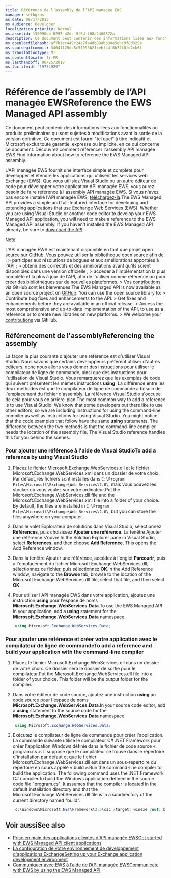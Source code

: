 ```yaml
---
title: Référence de l’assembly de l’API managée EWS
manager: sethgros
ms.date: 09/17/2015
ms.audience: Developer
localization_priority: Normal
ms.assetid: 130990db-6297-42dc-9f5d-f68a2400872a
description: Ce document peut contenir des informations liées aux fonctionnalités ou produits préliminaires qui sont sujettes à modifications avant la sortie de la version définitive. Ce document est fourni "tel quel" à titre indicatif et Microsoft exclut toute garantie, expresse ou implicite, en ce qui concerne ce document. Découvrez comment référencer l'assembly API managée EWS.
ms.openlocfilehash: af7b1ec449c24e7fa4db89abb30e5ebc9f8d329e
ms.sourcegitcommit: 34041125dc8c5f993b21cebfc4f8b72f0fd2cb6f
ms.translationtype: MT
ms.contentlocale: fr-FR
ms.lasthandoff: 06/25/2018
ms.locfileid: "19754929"
---
```

# <a name="reference-the-ews-managed-api-assembly"></a><span data-ttu-id="7ce64-103">Référence de l’assembly de l’API managée EWS</span><span class="sxs-lookup"><span data-stu-id="7ce64-103">Reference the EWS Managed API assembly</span></span>

<span data-ttu-id="7ce64-104">Ce document peut contenir des informations liées aux fonctionnalités ou produits préliminaires qui sont sujettes à modifications avant la sortie de la version définitive. Ce document est fourni "tel quel" à titre indicatif et Microsoft exclut toute garantie, expresse ou implicite, en ce qui concerne ce document. Découvrez comment référencer l'assembly API managée EWS.</span><span class="sxs-lookup"><span data-stu-id="7ce64-104">Find information about how to reference the EWS Managed API assembly.</span></span>
  
<span data-ttu-id="7ce64-p101">L'API managée EWS fournit une interface simple et complète pour développer et étendre les applications qui utilisent les services web Exchange (EWS). Que vous utilisiez Visual Studio ou un autre éditeur de code pour développer votre application API managée EWS, vous aurez besoin de faire référence à l'assembly API managée EWS. Si vous n'avez pas encore installé l'API managée EWS, [téléchargez-la](http://aka.ms/ews-managed-api-readme).</span><span class="sxs-lookup"><span data-stu-id="7ce64-p101">The EWS Managed API provides a simple and full-featured interface for developing and extending applications that use Exchange Web Services (EWS). Whether you are using Visual Studio or another code editor to develop your EWS Managed API application, you will need to make a reference to the EWS Managed API assembly. If you haven't installed the EWS Managed API already, be sure to [download the API](http://aka.ms/ews-managed-api-readme).</span></span>
  
> [!NOTE]
>  <span data-ttu-id="7ce64-p102"> L'API managée EWS est maintenant disponible en tant que projet open source sur [GitHub](https://github.com/officedev/ews-managed-api). Vous pouvez utiliser la bibliothèque open source afin de : >  participer aux résolutions de bogues et aux améliorations apportées à l'API ; >  obtenir des correctifs et des améliorations avant qu'ils soient disponibles dans une version officielle ; >  accéder à l'implémentation la plus complète et la plus à jour de l'API, afin de l'utiliser comme référence ou pour créer des bibliothèques sur de nouvelles plateformes. >  Vos [contributions](https://github.com/OfficeDev/ews-managed-api/blob/master/CONTRIBUTING.md) via GitHub sont les bienvenues.</span><span class="sxs-lookup"><span data-stu-id="7ce64-p102">The EWS Managed API is now available as an open source project on [GitHub](https://github.com/officedev/ews-managed-api). You can use the open source library to: >  Contribute bug fixes and enhancements to the API. >  Get fixes and enhancements before they are available in an official release. >  Access the most comprehensive and up-to-date implementation of the API, to use as a reference or to create new libraries on new platforms. >  We welcome your [contributions](https://github.com/OfficeDev/ews-managed-api/blob/master/CONTRIBUTING.md) via GitHub.</span></span> 
  
## <a name="referencing-the-assembly"></a><span data-ttu-id="7ce64-113">Référencement de l'assembly</span><span class="sxs-lookup"><span data-stu-id="7ce64-113">Referencing the assembly</span></span>

<span data-ttu-id="7ce64-p103">La façon la plus courante d'ajouter une référence est d'utiliser Visual Studio. Nous savons que certains développeurs préfèrent utiliser d'autres éditeurs, donc nous allons vous donner des instructions pour utiliser le compilateur de ligne de commande, ainsi que des instructions pour l'utilisation de Visual Studio. Vous remarquerez que les exemples de code qui suivent présentent les mêmes instructions **using**. La différence entre les deux méthodes est que le compilateur de ligne de commande a besoin de l'emplacement du fichier d'assembly. La référence Visual Studio s'occupe de cela pour vous en arrière-plan.</span><span class="sxs-lookup"><span data-stu-id="7ce64-p103">The most common way to add a reference is to use Visual Studio. We know that some developers out there like to use other editors, so we are including instructions for using the command-line compiler as well as instructions for using Visual Studio. You might notice that the code examples that follow have the same **using** statements. The difference between the two methods is that the command-line compiler needs the location of the assembly file. The Visual Studio reference handles this for you behind the scenes.</span></span> 
  
### <a name="to-add-a-reference-by-using-visual-studio"></a><span data-ttu-id="7ce64-119">Pour ajouter une référence à l'aide de Visual Studio</span><span class="sxs-lookup"><span data-stu-id="7ce64-119">To add a reference by using Visual Studio</span></span>

1. <span data-ttu-id="7ce64-p104">Placez le fichier Microsoft.Exchange.WebServices.dll et le fichier Microsoft.Exchange.WebServices.xml dans un dossier de votre choix. Par défaut, les fichiers sont installés dans  `C:\Program Files\Microsoft\Exchange\Web Services\2.0\`, mais vous pouvez les stocker où vous voulez sur votre ordinateur.</span><span class="sxs-lookup"><span data-stu-id="7ce64-p104">Put the Microsoft.Exchange.WebServices.dll file and the Microsoft.Exchange.WebServices.xml file into a folder of your choice. By default, the files are installed in  `C:\Program Files\Microsoft\Exchange\Web Services\2.0\`, but you can store the files anywhere on your computer.</span></span>
    
2. <span data-ttu-id="7ce64-p105">Dans le volet Explorateur de solutions dans Visual Studio, sélectionnez **Références**, puis choisissez **Ajouter une référence**. La fenêtre Ajouter une référence s'ouvre.</span><span class="sxs-lookup"><span data-stu-id="7ce64-p105">In the Solution Explorer pane in Visual Studio, select **References**, and then choose **Add Reference**. This opens the Add Reference window.</span></span>
    
3. <span data-ttu-id="7ce64-124">Dans la fenêtre Ajouter une référence, accédez à l'onglet **Parcourir**, puis à l'emplacement du fichier Microsoft.Exchange.WebServices.dll, sélectionnez ce fichier, puis sélectionnez **OK**.</span><span class="sxs-lookup"><span data-stu-id="7ce64-124">In the Add Reference window, navigate to the **Browse** tab, browse to the location of the Microsoft.Exchange.WebServices.dll file, select that file, and then select **OK**.</span></span> 
    
4. <span data-ttu-id="7ce64-125">Pour utiliser l'API managée EWS dans votre application, ajoutez une instruction **using** pour l'espace de noms **Microsoft.Exchange.WebServices.Data**.</span><span class="sxs-lookup"><span data-stu-id="7ce64-125">To use the EWS Managed API in your application, add a **using** statement for the **Microsoft.Exchange.WebServices.Data** namespace.</span></span> 
    
   ```cs
    using Microsoft.Exchange.WebServices.Data;
   ```

### <a name="to-add-a-reference-and-build-your-application-with-the-command-line-compiler"></a><span data-ttu-id="7ce64-126">Pour ajouter une référence et créer votre application avec le compilateur de ligne de commande</span><span class="sxs-lookup"><span data-stu-id="7ce64-126">To add a reference and build your application with the command-line compiler</span></span>

1. <span data-ttu-id="7ce64-p106">Placez le fichier Microsoft.Exchange.WebServices.dll dans un dossier de votre choix. Ce dossier sera le dossier de sortie pour le compilateur.</span><span class="sxs-lookup"><span data-stu-id="7ce64-p106">Put the Microsoft.Exchange.WebServices.dll file into a folder of your choice. This folder will be the output folder for the compiler.</span></span>
    
2. <span data-ttu-id="7ce64-129">Dans votre éditeur de code source, ajoutez une instruction **using** au code source pour l'espace de noms **Microsoft.Exchange.WebServices.Data**.</span><span class="sxs-lookup"><span data-stu-id="7ce64-129">In your source code editor, add a **using** statement to the source code for the **Microsoft.Exchange.WebServices.Data** namespace.</span></span> 
    
   ```cs
    using Microsoft.Exchange.WebServices.Data;
   ```

3. <span data-ttu-id="7ce64-p107">Exécutez le compilateur de ligne de commande pour créer l'application. La commande suivante utilise le compilateur C# .NET Framework pour créer l'application Windows définie dans le fichier de code source « program.cs ». Il suppose que le compilateur se trouve dans le répertoire d'installation par défaut et que le fichier Microsoft.Exchange.WebServices.dll est dans un sous-répertoire du répertoire en cours appelé « build ».</span><span class="sxs-lookup"><span data-stu-id="7ce64-p107">Run the command-line compiler to build the application. The following command uses the .NET Framework C# compiler to build the Windows application defined in the source code file "program.cs". It assumes that the compiler is located in the default installation directory and that the Microsoft.Exchange.WebServices.dll file is in a subdirectory of the current directory named "build".</span></span>
    
   ```cs
    c:\Windows\Microsoft.NET\Framework\3.5\csc /target: winexe /out: build\testApplication /reference: build\Microsoft.Exchange.WebServices.dll program.cs
   ```

## <a name="see-also"></a><span data-ttu-id="7ce64-133">Voir aussi</span><span class="sxs-lookup"><span data-stu-id="7ce64-133">See also</span></span>

- [<span data-ttu-id="7ce64-134">Prise en main des applications clientes d'API managée EWS</span><span class="sxs-lookup"><span data-stu-id="7ce64-134">Get started with EWS Managed API client applications</span></span>](get-started-with-ews-managed-api-client-applications.md)    
- [<span data-ttu-id="7ce64-135">La configuration de votre environnement de développement d'applications Exchange</span><span class="sxs-lookup"><span data-stu-id="7ce64-135">Setting up your Exchange application development environment</span></span>](setting-up-your-exchange-application-development-environment.md)   
- [<span data-ttu-id="7ce64-136">Communiquer avec EWS à l’aide de l’API managée EWS</span><span class="sxs-lookup"><span data-stu-id="7ce64-136">Communicate with EWS by using the EWS Managed API</span></span>](how-to-communicate-with-ews-by-using-the-ews-managed-api.md)
    

